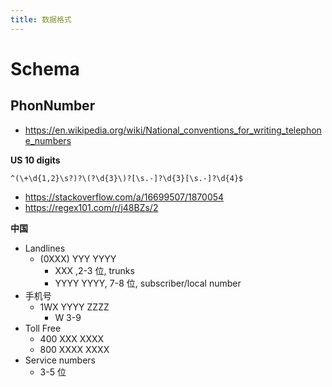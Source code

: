 ```yaml
---
title: 数据格式
---
```


# Schema

## PhonNumber

- https://en.wikipedia.org/wiki/National_conventions_for_writing_telephone_numbers

**US 10 digits**

```
^(\+\d{1,2}\s?)?\(?\d{3}\)?[\s.-]?\d{3}[\s.-]?\d{4}$
```

- https://stackoverflow.com/a/16699507/1870054
- https://regex101.com/r/j48BZs/2

**中国**

- Landlines
  - (0XXX) YYY YYYY
    - XXX ,2-3 位, trunks
    - YYYY YYYY, 7-8 位, subscriber/local number
- 手机号
  - 1WX YYYY ZZZZ
    - W 3-9
- Toll Free
  - 400 XXX XXXX
  - 800 XXXX XXXX
- Service numbers
  - 3-5 位
